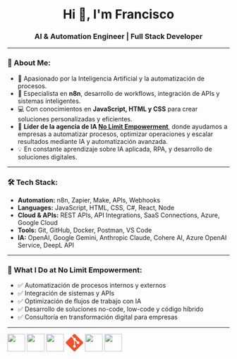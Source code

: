 <h1 align="center">Hi 👋, I'm Francisco</h1>
<h3 align="center">AI & Automation Engineer | Full Stack Developer</h3>

---

### 🚀 About Me:
- 🤖 Apasionado por la Inteligencia Artificial y la automatización de procesos.  
- 🔗 Especialista en **n8n**, desarrollo de workflows, integración de APIs y sistemas inteligentes.  
- 💻 Con conocimientos en **JavaScript, HTML y CSS** para crear soluciones personalizadas y eficientes.  
- 🚀 **Líder de la agencia de IA [No Limit Empowerment](#)**, donde ayudamos a empresas a automatizar procesos, optimizar operaciones y escalar resultados mediante IA y automatización avanzada.  
- 💡 En constante aprendizaje sobre IA aplicada, RPA, y desarrollo de soluciones digitales.  

---

### 🛠️ Tech Stack:
- **Automation:** n8n, Zapier, Make, APIs, Webhooks  
- **Languages:** JavaScript, HTML, CSS, C#, React, Node  
- **Cloud & APIs:** REST APIs, API Integrations, SaaS Connections, Azure, Google Cloud
- **Tools:** Git, GitHub, Docker, Postman, VS Code
- **IA:** OpenAI, Google Gemini, Anthropic Claude, Cohere AI, Azure OpenAI Service, DeepL API

---

### 🚀 What I Do at No Limit Empowerment:
- ✅ Automatización de procesos internos y externos  
- ✅ Integración de sistemas y APIs  
- ✅ Optimización de flujos de trabajo con IA  
- ✅ Desarrollo de soluciones no-code, low-code y código híbrido  
- ✅ Consultoría en transformación digital para empresas  

---

<p align="left">
  <img src="https://cdn.jsdelivr.net/gh/devicons/devicon/icons/javascript/javascript-original.svg" width="40" height="40"/>
  <img src="https://cdn.jsdelivr.net/gh/devicons/devicon/icons/html5/html5-original.svg" width="40" height="40"/>
  <img src="https://cdn.jsdelivr.net/gh/devicons/devicon/icons/css3/css3-original.svg" width="40" height="40"/>
  <img src="https://raw.githubusercontent.com/devicons/devicon/master/icons/git/git-original.svg" width="40" height="40"/>
  <img src="[https://static-00.iconduck.com/assets.00/n8n-icon-512x512-m9vmxhu3.png" width="40" height="40](https://images.seeklogo.com/logo-png/47/2/n8n-logo-png_seeklogo-470809.png)"/>
  <img src="https://static-00.iconduck.com/assets.00/lucidchart-icon-512x512-2nm6xv8y.png" width="40" height="40"/>
</p>
